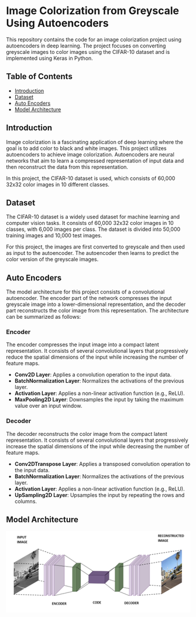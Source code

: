 # Image Colorization from Greyscale Using Autoencoders

This repository contains the code for an image colorization project using autoencoders in deep learning. The project focuses on converting greyscale images to color images using the CIFAR-10 dataset and is implemented using Keras in Python.

## Table of Contents

- [Introduction](#introduction)
- [Dataset](#dataset)
- [Auto Encoders](#auto-encoders)
- [Model Architecture](#model-architecture)
  
## Introduction

Image colorization is a fascinating application of deep learning where the goal is to add color to black and white images. This project utilizes autoencoders to achieve image colorization. Autoencoders are neural networks that aim to learn a compressed representation of input data and then reconstruct the data from this representation.

In this project, the CIFAR-10 dataset is used, which consists of 60,000 32x32 color images in 10 different classes.

## Dataset

The CIFAR-10 dataset is a widely used dataset for machine learning and computer vision tasks. It consists of 60,000 32x32 color images in 10 classes, with 6,000 images per class. The dataset is divided into 50,000 training images and 10,000 test images.

For this project, the images are first converted to greyscale and then used as input to the autoencoder. The autoencoder then learns to predict the color version of the greyscale images.

## Auto Encoders

The model architecture for this project consists of a convolutional autoencoder. The encoder part of the network compresses the input greyscale image into a lower-dimensional representation, and the decoder part reconstructs the color image from this representation. The architecture can be summarized as follows:

### Encoder
The encoder compresses the input image into a compact latent representation. It consists of several convolutional layers that progressively reduce the spatial dimensions of the input while increasing the number of feature maps.

- **Conv2D Layer**: Applies a convolution operation to the input data.
- **BatchNormalization Layer**: Normalizes the activations of the previous layer.
- **Activation Layer**: Applies a non-linear activation function (e.g., ReLU).
- **MaxPooling2D Layer**: Downsamples the input by taking the maximum value over an input window.

### Decoder
The decoder reconstructs the color image from the compact latent representation. It consists of several convolutional layers that progressively increase the spatial dimensions of the input while decreasing the number of feature maps.

- **Conv2DTranspose Layer**: Applies a transposed convolution operation to the input data.
- **BatchNormalization Layer**: Normalizes the activations of the previous layer.
- **Activation Layer**: Applies a non-linear activation function (e.g., ReLU).
- **UpSampling2D Layer**: Upsamples the input by repeating the rows and columns.

## Model Architecture 

![Model Architecture](model_architecture.png)
